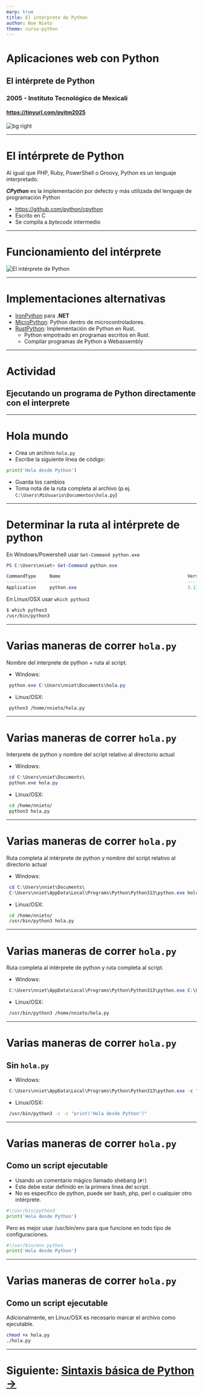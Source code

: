 ```yaml
---
marp: true
title: El intérprete de Python
author: Noe Nieto
theme: curso-python
---
```


# Aplicaciones web con Python

## El intérprete de Python

### 2005 - Instituto Tecnológico de Mexicali

#### https://tinyurl.com/pyitm2025

![bg right](imagenes/interpretes-3.jpg)

---

<!--
paginate: true
header: Aplicaciones web con Python
footer: Instituto Tecnológico de Mexicali
-->

# El intérprete de Python

Al igual que PHP, Ruby, PowerShell o Groovy, Python es un lenguaje interpretado.

***CPython*** es la implementación por defecto y más utilizada del lenguaje de programación Python

- https://github.com/python/cpython 
- Escrito en C
- Se compila a *bytecode* intermedio

---

# Funcionamiento del intérprete

![El intérprete de Python](imagenes/interprete-4.png)

---

# Implementaciones alternativas


- [IronPython](https://ironpython.net/) para **.NET**
- [MicroPython](https://micropython.org/): Python dentro de microcontroladores.
- [RustPython](https://rustpython.github.io/): Implementación de Python en Rust.
  - Python empotrado en programas escritos en Rust.
  - Compilar programas de Python a Webassembly
  


---

# Actividad

## Ejecutando un programa de Python directamente con el interprete

---

# Hola mundo

- Crea un archivo `hola.py`
- Escribe la siguiente línea de código:
```python
print('Hola desde Python')
```

- Guarda los cambios
- Toma nota de la ruta completa al archivo (p.ej. `C:\Users\MiUsuario\Documentos\hola.py`)


---

# Determinar la ruta al intérprete de python

En Windows/Powershell usar `Get-Command python.exe`

```powershell
PS C:\Users\nniet> Get-Command python.exe

CommandType     Name                                               Version    Source
-----------     ----                                               -------    ------
Application     python.exe                                         3.13.11... C:\Users\nniet\AppData\Local\Programs\Python\Python313\python.exe
```

En Linux/OSX usar `which python3`

```bash
$ which python3
/usr/bin/python3
```

---

# Varias maneras de correr `hola.py`

Nombre del interprete de python + ruta al script. 
  - Windows:
  ```powershell
   python.exe C:\Users\nniet\Documents\hola.py
   ```
  - Linux/OSX:
  ```bash
   python3 /home/nnieto/hola.py
   ```

---

# Varias maneras de correr `hola.py`

Interprete de python y nombre del script relativo al directorio actual 
  - Windows:
  ```powershell
   cd C:\Users\nniet\Documents\
   python.exe hola.py
   ```
  - Linux/OSX:
  ```bash
   cd /home/nnieto/
   python3 hola.py
   ```

---

# Varias maneras de correr `hola.py`

Ruta completa al intérprete de python y nombre del script relativo al directorio actual

  - Windows:
  ```powershell
   cd C:\Users\nniet\Documents\
   C:\Users\nniet\AppData\Local\Programs\Python\Python313\python.exe hola.py
   ```
  - Linux/OSX:
  ```bash
   cd /home/nnieto/
   /usr/bin/python3 hola.py
   ```

---

# Varias maneras de correr `hola.py`

Ruta completa al intérprete de python y ruta completa al script.

  - Windows:
  ```powershell
   C:\Users\nniet\AppData\Local\Programs\Python\Python313\python.exe C:\Users\nniet\Documents\hola.py
   ```
  - Linux/OSX:
  ```bash
   /usr/bin/python3 /home/nnieto/hola.py
   ```

---

# Varias maneras de correr `hola.py`

## Sin `hola.py`


  - Windows:
  ```powershell
   C:\Users\nniet\AppData\Local\Programs\Python\Python313\python.exe -c "print('Hola desde Python')"
   ```
  - Linux/OSX:
  ```bash
   /usr/bin/python3 -c -c "print('Hola desde Python')"
   ```

---

# Varias maneras de correr `hola.py`

## Como un script ejecutable

- Usando un comentario mágico llamado shebang (`#!`)
- Este debe estar definido en la primera linea del script.
- No es específico de python, puede ser bash, php, perl o cualquier otro intérprete.

```python
#!/usr/bin/python3
print('Hola desde Python')
```

Pero es mejor usar /usr/bin/env para que funcione en todo tipo de configuraciones.


```python
#!/usr/bin/env python
print('Hola desde Python')
```

---

# Varias maneras de correr `hola.py`

## Como un script ejecutable

Adicionalmente, en Linux/OSX es necesario marcar el archivo como ejecutable.

```bash
chmod +x hola.py
./hola.py
```

---

# Siguiente: [Sintaxis básica de Python →](103-Sintaxis-basica.md)